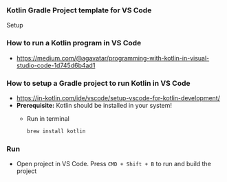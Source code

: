 ### Kotlin Gradle Project template for VS Code

Setup

### How to run a Kotlin program in VS Code

- https://medium.com/@agavatar/programming-with-kotlin-in-visual-studio-code-1d745d6b4ad1

### How to setup a Gradle project to run Kotlin in VS Code

- https://in-kotlin.com/ide/vscode/setup-vscode-for-kotlin-development/
- **Prerequisite:** Kotlin should be installed in your system!
    - Run in terminal
        
        ```bash
        brew install kotlin
        ```
### Run

- Open project in VS Code. Press ```CMD + Shift + B``` to run and build the project
